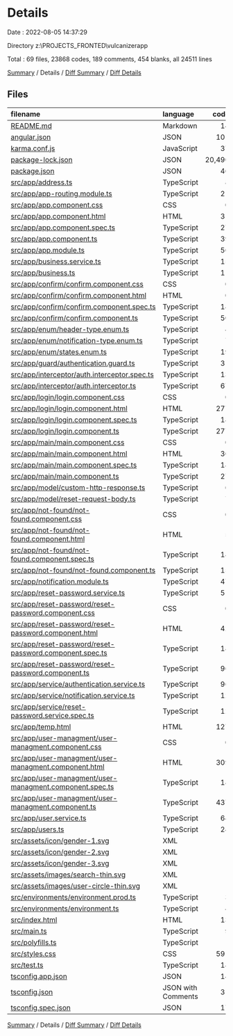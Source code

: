 # Details

Date : 2022-08-05 14:37:29

Directory z:\\PROJECTS_FRONTED\\vulcanizerapp

Total : 69 files,  23868 codes, 189 comments, 454 blanks, all 24511 lines

[Summary](results.md) / Details / [Diff Summary](diff.md) / [Diff Details](diff-details.md)

## Files
| filename | language | code | comment | blank | total |
| :--- | :--- | ---: | ---: | ---: | ---: |
| [README.md](/README.md) | Markdown | 14 | 0 | 14 | 28 |
| [angular.json](/angular.json) | JSON | 101 | 0 | 1 | 102 |
| [karma.conf.js](/karma.conf.js) | JavaScript | 37 | 6 | 2 | 45 |
| [package-lock.json](/package-lock.json) | JSON | 20,490 | 0 | 1 | 20,491 |
| [package.json](/package.json) | JSON | 46 | 0 | 0 | 46 |
| [src/app/address.ts](/src/app/address.ts) | TypeScript | 8 | 0 | 1 | 9 |
| [src/app/app-routing.module.ts](/src/app/app-routing.module.ts) | TypeScript | 21 | 0 | 4 | 25 |
| [src/app/app.component.css](/src/app/app.component.css) | CSS | 0 | 0 | 1 | 1 |
| [src/app/app.component.html](/src/app/app.component.html) | HTML | 31 | 0 | 1 | 32 |
| [src/app/app.component.spec.ts](/src/app/app.component.spec.ts) | TypeScript | 27 | 0 | 5 | 32 |
| [src/app/app.component.ts](/src/app/app.component.ts) | TypeScript | 39 | 15 | 8 | 62 |
| [src/app/app.module.ts](/src/app/app.module.ts) | TypeScript | 56 | 0 | 4 | 60 |
| [src/app/business.service.ts](/src/app/business.service.ts) | TypeScript | 15 | 3 | 5 | 23 |
| [src/app/business.ts](/src/app/business.ts) | TypeScript | 11 | 0 | 2 | 13 |
| [src/app/confirm/confirm.component.css](/src/app/confirm/confirm.component.css) | CSS | 0 | 0 | 1 | 1 |
| [src/app/confirm/confirm.component.html](/src/app/confirm/confirm.component.html) | HTML | 0 | 0 | 1 | 1 |
| [src/app/confirm/confirm.component.spec.ts](/src/app/confirm/confirm.component.spec.ts) | TypeScript | 18 | 0 | 6 | 24 |
| [src/app/confirm/confirm.component.ts](/src/app/confirm/confirm.component.ts) | TypeScript | 50 | 0 | 8 | 58 |
| [src/app/enum/header-type.enum.ts](/src/app/enum/header-type.enum.ts) | TypeScript | 4 | 0 | 1 | 5 |
| [src/app/enum/notification-type.enum.ts](/src/app/enum/notification-type.enum.ts) | TypeScript | 7 | 0 | 1 | 8 |
| [src/app/enum/states.enum.ts](/src/app/enum/states.enum.ts) | TypeScript | 19 | 0 | 2 | 21 |
| [src/app/guard/authentication.guard.ts](/src/app/guard/authentication.guard.ts) | TypeScript | 31 | 1 | 4 | 36 |
| [src/app/interceptor/auth.interceptor.spec.ts](/src/app/interceptor/auth.interceptor.spec.ts) | TypeScript | 13 | 0 | 4 | 17 |
| [src/app/interceptor/auth.interceptor.ts](/src/app/interceptor/auth.interceptor.ts) | TypeScript | 67 | 0 | 3 | 70 |
| [src/app/login/login.component.css](/src/app/login/login.component.css) | CSS | 0 | 0 | 1 | 1 |
| [src/app/login/login.component.html](/src/app/login/login.component.html) | HTML | 277 | 26 | 21 | 324 |
| [src/app/login/login.component.spec.ts](/src/app/login/login.component.spec.ts) | TypeScript | 18 | 0 | 6 | 24 |
| [src/app/login/login.component.ts](/src/app/login/login.component.ts) | TypeScript | 277 | 1 | 32 | 310 |
| [src/app/main/main.component.css](/src/app/main/main.component.css) | CSS | 0 | 0 | 1 | 1 |
| [src/app/main/main.component.html](/src/app/main/main.component.html) | HTML | 36 | 4 | 1 | 41 |
| [src/app/main/main.component.spec.ts](/src/app/main/main.component.spec.ts) | TypeScript | 18 | 0 | 6 | 24 |
| [src/app/main/main.component.ts](/src/app/main/main.component.ts) | TypeScript | 27 | 3 | 6 | 36 |
| [src/app/model/custom-http-response.ts](/src/app/model/custom-http-response.ts) | TypeScript | 6 | 0 | 1 | 7 |
| [src/app/model/reset-request-body.ts](/src/app/model/reset-request-body.ts) | TypeScript | 7 | 0 | 0 | 7 |
| [src/app/not-found/not-found.component.css](/src/app/not-found/not-found.component.css) | CSS | 0 | 0 | 1 | 1 |
| [src/app/not-found/not-found.component.html](/src/app/not-found/not-found.component.html) | HTML | 5 | 0 | 2 | 7 |
| [src/app/not-found/not-found.component.spec.ts](/src/app/not-found/not-found.component.spec.ts) | TypeScript | 18 | 0 | 6 | 24 |
| [src/app/not-found/not-found.component.ts](/src/app/not-found/not-found.component.ts) | TypeScript | 15 | 0 | 8 | 23 |
| [src/app/notification.module.ts](/src/app/notification.module.ts) | TypeScript | 47 | 0 | 3 | 50 |
| [src/app/reset-password.service.ts](/src/app/reset-password.service.ts) | TypeScript | 51 | 0 | 8 | 59 |
| [src/app/reset-password/reset-password.component.css](/src/app/reset-password/reset-password.component.css) | CSS | 0 | 0 | 1 | 1 |
| [src/app/reset-password/reset-password.component.html](/src/app/reset-password/reset-password.component.html) | HTML | 42 | 3 | 4 | 49 |
| [src/app/reset-password/reset-password.component.spec.ts](/src/app/reset-password/reset-password.component.spec.ts) | TypeScript | 18 | 0 | 6 | 24 |
| [src/app/reset-password/reset-password.component.ts](/src/app/reset-password/reset-password.component.ts) | TypeScript | 96 | 3 | 10 | 109 |
| [src/app/service/authentication.service.ts](/src/app/service/authentication.service.ts) | TypeScript | 96 | 0 | 19 | 115 |
| [src/app/service/notification.service.ts](/src/app/service/notification.service.ts) | TypeScript | 12 | 0 | 3 | 15 |
| [src/app/service/reset-password.service.spec.ts](/src/app/service/reset-password.service.spec.ts) | TypeScript | 12 | 0 | 5 | 17 |
| [src/app/temp.html](/src/app/temp.html) | HTML | 127 | 17 | 23 | 167 |
| [src/app/user-managment/user-managment.component.css](/src/app/user-managment/user-managment.component.css) | CSS | 0 | 0 | 1 | 1 |
| [src/app/user-managment/user-managment.component.html](/src/app/user-managment/user-managment.component.html) | HTML | 309 | 4 | 8 | 321 |
| [src/app/user-managment/user-managment.component.spec.ts](/src/app/user-managment/user-managment.component.spec.ts) | TypeScript | 18 | 0 | 6 | 24 |
| [src/app/user-managment/user-managment.component.ts](/src/app/user-managment/user-managment.component.ts) | TypeScript | 437 | 10 | 41 | 488 |
| [src/app/user.service.ts](/src/app/user.service.ts) | TypeScript | 64 | 12 | 8 | 84 |
| [src/app/users.ts](/src/app/users.ts) | TypeScript | 24 | 0 | 5 | 29 |
| [src/assets/icon/gender-1.svg](/src/assets/icon/gender-1.svg) | XML | 1 | 0 | 0 | 1 |
| [src/assets/icon/gender-2.svg](/src/assets/icon/gender-2.svg) | XML | 1 | 0 | 0 | 1 |
| [src/assets/icon/gender-3.svg](/src/assets/icon/gender-3.svg) | XML | 1 | 0 | 0 | 1 |
| [src/assets/images/search-thin.svg](/src/assets/images/search-thin.svg) | XML | 1 | 0 | 0 | 1 |
| [src/assets/images/user-circle-thin.svg](/src/assets/images/user-circle-thin.svg) | XML | 1 | 0 | 0 | 1 |
| [src/environments/environment.prod.ts](/src/environments/environment.prod.ts) | TypeScript | 3 | 0 | 1 | 4 |
| [src/environments/environment.ts](/src/environments/environment.ts) | TypeScript | 4 | 11 | 3 | 18 |
| [src/index.html](/src/index.html) | HTML | 13 | 0 | 1 | 14 |
| [src/main.ts](/src/main.ts) | TypeScript | 9 | 0 | 4 | 13 |
| [src/polyfills.ts](/src/polyfills.ts) | TypeScript | 1 | 47 | 6 | 54 |
| [src/styles.css](/src/styles.css) | CSS | 591 | 16 | 108 | 715 |
| [src/test.ts](/src/test.ts) | TypeScript | 18 | 4 | 5 | 27 |
| [tsconfig.app.json](/tsconfig.app.json) | JSON | 14 | 1 | 1 | 16 |
| [tsconfig.json](/tsconfig.json) | JSON with Comments | 31 | 1 | 1 | 33 |
| [tsconfig.spec.json](/tsconfig.spec.json) | JSON | 17 | 1 | 1 | 19 |

[Summary](results.md) / Details / [Diff Summary](diff.md) / [Diff Details](diff-details.md)